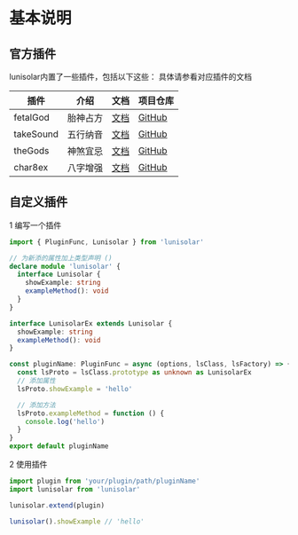 # 基本说明

## 官方插件

lunisolar内置了一些插件，包括以下这些：
具体请参看对应插件的文档

|插件| 介绍 | 文档 | 项目仓库 |
|---|---|---| --- |
| fetalGod | 胎神占方 | [文档](./fetalGod.md) | [GitHub](https://github.com/lunisolar-js/plugin-fetalgod) |
| takeSound | 五行纳音 | [文档](./takeSound.md)  | [GitHub](https://github.com/lunisolar-js/plugin-takesound) |
| theGods | 神煞宜忌 | [文档](./theGods.md) | [GitHub](https://github.com/lunisolar-js/plugin-thegods) |
| char8ex | 八字增强 | [文档](./char8ex.md)  | [GitHub](https://github.com/lunisolar-js/plugin-char8ex) |

## 自定义插件

1 编写一个插件

```typescript
import { PluginFunc, Lunisolar } from 'lunisolar'

// 为新添的属性加上类型声明 ()
declare module 'lunisolar' {
  interface Lunisolar {
    showExample: string
    exampleMethod(): void
  }
}

interface LunisolarEx extends Lunisolar {
  showExample: string
  exampleMethod(): void
}

const pluginName: PluginFunc = async (options, lsClass, lsFactory) => {
  const lsProto = lsClass.prototype as unknown as LunisolarEx
  // 添加属性
  lsProto.showExample = 'hello'

  // 添加方法
  lsProto.exampleMethod = function () {
    console.log('hello')
  }  
}
export default pluginName
```

2 使用插件

```typescript
import plugin from 'your/plugin/path/pluginName'
import lunisolar from 'lunisolar'

lunisolar.extend(plugin)

lunisolar().showExample // 'hello'
```
